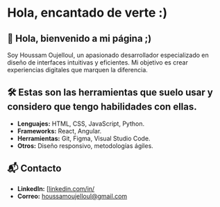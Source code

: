 # Hola, encantado de verte :)

## 🌟 Hola, bienvenido a mi página ;)
Soy Houssam Oujelloul, un apasionado desarrollador especializado en diseño de interfaces intuitivas y eficientes. Mi objetivo es crear experiencias digitales que marquen la diferencia.

## 🛠️ Estas son las herramientas que suelo usar y considero que tengo habilidades con ellas.
- **Lenguajes:** HTML, CSS, JavaScript, Python.
- **Frameworks:** React, Angular.
- **Herramientas:** Git, Figma, Visual Studio Code.
- **Otros:** Diseño responsivo, metodologías ágiles.

## 📬 Contacto
- **LinkedIn:** [[linkedin.com/in/](https://linkedin.com/in/juangarcia](https://www.linkedin.com/in/houssam-oujelloul-587336313/))
- **Correo:** houssamoujelloul@gmail.com

